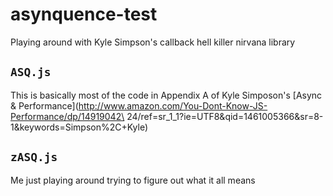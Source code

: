 # asynquence-test
Playing around with Kyle Simpson's callback hell killer nirvana library

## `ASQ.js`
This is basically most of the code in Appendix A of Kyle Simposon's [Async & Performance](http://www.amazon.com/You-Dont-Know-JS-Performance/dp/14919042\
24/ref=sr_1_1?ie=UTF8&qid=1461005366&sr=8-1&keywords=Simpson%2C+Kyle)                                       

## `zASQ.js`
Me just playing around trying to figure out what it all means

